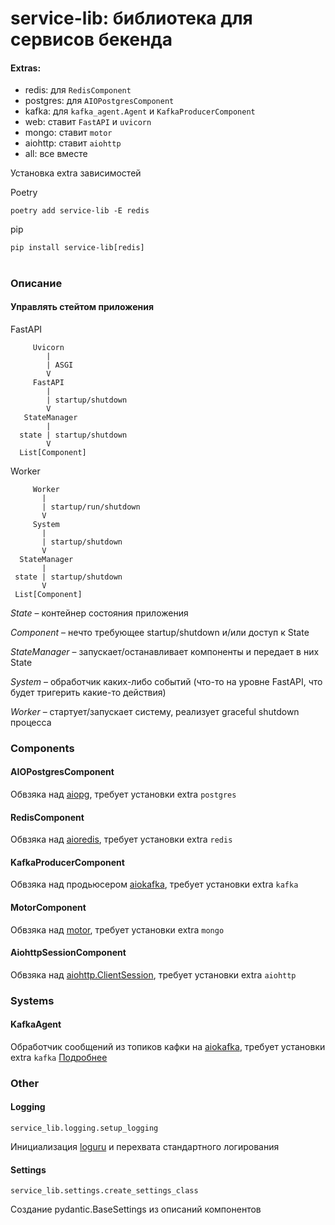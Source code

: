 # service-lib: библиотека для сервисов бекенда


#### Extras:

-   redis: для `RedisComponent`
-   postgres: для `AIOPostgresComponent`
-   kafka: для `kafka_agent.Agent` и `KafkaProducerComponent`
-   web: ставит `FastAPI` и `uvicorn`
-   mongo: ставит `motor`
-   aiohttp: ставит `aiohttp`
-   all: все вместе

Установка extra зависимостей

Poetry

```
poetry add service-lib -E redis
```

pip

```
pip install service-lib[redis]
```

#

### Описание

#### Управлять стейтом приложения

FastAPI

```
     Uvicorn
        |
        | ASGI
        V
     FastAPI
        |
        | startup/shutdown
        V
   StateManager
        |
  state | startup/shutdown
        V
  List[Component]
```

Worker

```
     Worker
       |
       | startup/run/shutdown
       V
     System
       |
       | startup/shutdown
       V
  StateManager
       |
 state | startup/shutdown
       V
 List[Component]
```

_State_ – контейнер состояния приложения

_Component_ – нечто требующее startup/shutdown и/или доступ к State

_StateManager_ – запускает/останавливает компоненты и передает в них State

_System_ – обработчик каких-либо событий (что-то на уровне FastAPI, что будет тригерить какие-то действия)

_Worker_ – стартует/запускает систему, реализует graceful shutdown процесса

### Components

#### AIOPostgresComponent

Обвзяка над [aiopg](https://aiopg.readthedocs.io/en/stable/), требует установки extra `postgres`

#### RedisComponent

Обвзяка над [aioredis](https://aioredis.readthedocs.io/en/v1.3.0/), требует установки extra `redis`

#### KafkaProducerComponent

Обвзяка над продьюсером [aiokafka](https://aiokafka.readthedocs.io/en/stable/producer.html), требует установки extra `kafka`

#### MotorComponent

Обвзяка над [motor](https://motor.readthedocs.io/en/stable/), требует установки extra `mongo`

#### AiohttpSessionComponent

Обвзяка над [aiohttp.ClientSession](https://docs.aiohttp.org/en/stable/client_reference.html), требует установки extra `aiohttp`

### Systems

#### KafkaAgent

Обработчик сообщений из топиков кафки на [aiokafka](https://aiokafka.readthedocs.io/en/stable/consumer.html), требует установки extra `kafka`
[Подробнее](./docs/kafka_agent.md)

### Other

#### Logging

`service_lib.logging.setup_logging`

Инициализация [loguru](https://github.com/Delgan/loguru) и перехвата стандартного логирования

#### Settings

`service_lib.settings.create_settings_class`

Создание pydantic.BaseSettings из описаний компонентов

